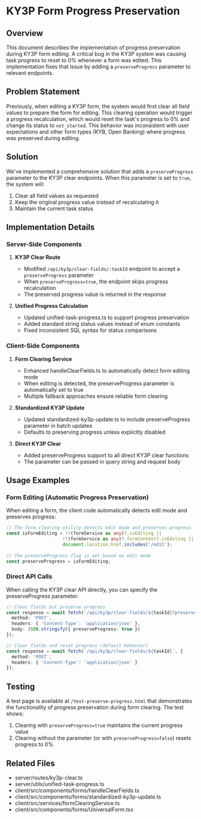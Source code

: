 # KY3P Form Progress Preservation

## Overview

This document describes the implementation of progress preservation during KY3P form editing. A critical bug in the KY3P system was causing task progress to reset to 0% whenever a form was edited. This implementation fixes that issue by adding a `preserveProgress` parameter to relevant endpoints.

## Problem Statement

Previously, when editing a KY3P form, the system would first clear all field values to prepare the form for editing. This clearing operation would trigger a progress recalculation, which would reset the task's progress to 0% and change its status to `not_started`. This behavior was inconsistent with user expectations and other form types (KYB, Open Banking) where progress was preserved during editing.

## Solution

We've implemented a comprehensive solution that adds a `preserveProgress` parameter to the KY3P clear endpoints. When this parameter is set to `true`, the system will:

1. Clear all field values as requested
2. Keep the original progress value instead of recalculating it
3. Maintain the current task status

## Implementation Details

### Server-Side Components

1. **KY3P Clear Route**
   - Modified `/api/ky3p/clear-fields/:taskId` endpoint to accept a `preserveProgress` parameter
   - When `preserveProgress=true`, the endpoint skips progress recalculation
   - The preserved progress value is returned in the response

2. **Unified Progress Calculation**
   - Updated unified-task-progress.ts to support progress preservation
   - Added standard string status values instead of enum constants
   - Fixed inconsistent SQL syntax for status comparisons

### Client-Side Components

1. **Form Clearing Service**
   - Enhanced handleClearFields.ts to automatically detect form editing mode
   - When editing is detected, the preserveProgress parameter is automatically set to true
   - Multiple fallback approaches ensure reliable form clearing

2. **Standardized KY3P Update**
   - Updated standardized-ky3p-update.ts to include preserveProgress parameter in batch updates
   - Defaults to preserving progress unless explicitly disabled

3. **Direct KY3P Clear**
   - Added preserveProgress support to all direct KY3P clear functions
   - The parameter can be passed in query string and request body

## Usage Examples

### Form Editing (Automatic Progress Preservation)

When editing a form, the client code automatically detects edit mode and preserves progress:

```typescript
// The form clearing utility detects edit mode and preserves progress
const isFormEditing = !!(formService as any)?.isEditing || 
                     !!(formService as any)?.formContext?.isEditing ||
                     document.location.href.includes('/edit');
                   
// The preserveProgress flag is set based on edit mode
const preserveProgress = isFormEditing;
```

### Direct API Calls

When calling the KY3P clear API directly, you can specify the preserveProgress parameter:

```typescript
// Clear fields but preserve progress
const response = await fetch(`/api/ky3p/clear-fields/${taskId}?preserveProgress=true`, {
  method: 'POST',
  headers: { 'Content-Type': 'application/json' },
  body: JSON.stringify({ preserveProgress: true })
});

// Clear fields and reset progress (default behavior)
const response = await fetch(`/api/ky3p/clear-fields/${taskId}`, {
  method: 'POST',
  headers: { 'Content-Type': 'application/json' }
});
```

## Testing

A test page is available at `/test-preserve-progress.html` that demonstrates the functionality of progress preservation during form clearing. The test shows:

1. Clearing with `preserveProgress=true` maintains the current progress value
2. Clearing without the parameter (or with `preserveProgress=false`) resets progress to 0%

## Related Files

- server/routes/ky3p-clear.ts
- server/utils/unified-task-progress.ts
- client/src/components/forms/handleClearFields.ts
- client/src/components/forms/standardized-ky3p-update.ts
- client/src/services/formClearingService.ts
- client/src/components/forms/UniversalForm.tsx
